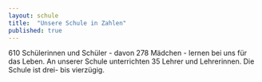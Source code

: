 ```yaml
---
layout: schule
title:  "Unsere Schule in Zahlen"
published: true
---
```



610 Schülerinnen und Schüler - davon 278 Mädchen - lernen bei uns für das Leben. An unserer Schule unterrichten 35 Lehrer und Lehrerinnen. Die Schule ist drei- bis vierzügig. 
